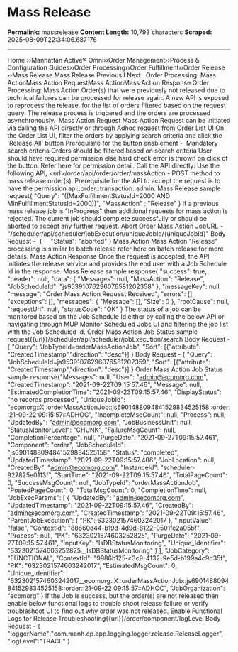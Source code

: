# Mass Release

**Permalink:** massrelease
**Content Length:** 10,793 characters
**Scraped:** 2025-08-09T22:34:06.687176

---

Home &rsaquo;&rsaquo;Manhattan Active® Omni&rsaquo;&rsaquo;Order Management&rsaquo;&rsaquo;Process & Configuration Guides&rsaquo;&rsaquo;Order Processing&rsaquo;&rsaquo;Order Fulfillment&rsaquo;&rsaquo;Order Release ››Mass Release Mass Release Previous&nbsp;I&nbsp;Next &nbsp; Order Processing: Mass ActionMass Action RequestMass ActionMass Action Response Order Processing: Mass Action Order(s) that were previously not released due to technical failures&nbsp;can be processed for release again. A new API is exposed to reprocess the release, for the list of orders filtered based on the request query. The release process is triggered and the orders are processed asynchronously.&nbsp; Mass Action Request Mass Action Request can be initiated via calling the API directly&nbsp;or through Adhoc request from&nbsp;Order List UI On the&nbsp;Order List UI, filter the orders by applying search criteria&nbsp;and click the &#39;Release All&#39; button Prerequisite for the button enablement -&nbsp; Mandatory search criteria Orders should be filtered based on search criteria User should have required permission else hard check error is thrown on click of the button. Refer&nbsp;here&nbsp;for permission detail. Call the API directly: Use the following API, &lt;url&gt;/order/api/order/order/massAction - POST method to mass release order(s).&nbsp;Prerequisite for the API to accept the request is to have the permission api::order::transaction::admin. Mass Release sample request{ &quot;Query&quot;:&nbsp;&quot;((MaxFulfillmentStatusId=2000 AND MinFulfillmentStatusId=2000))&quot;, &quot;MassAction&quot;&nbsp;:&nbsp;&quot;Release&quot; } If a previous mass release job is &quot;InProgress&quot; then additional requests for&nbsp;mass action is rejected. The current job should complete successfully or should be aborted&nbsp;to accept any further request. Abort Order Mass Action JobURL - &quot;/scheduler/api/scheduler/jobExecution/uniqueJobId/{uniqueJobId}&quot; Body Request -&nbsp; { &nbsp; &nbsp; &quot;Status&quot;: &quot;aborted&quot; } Mass Action Mass Action &quot;Release&quot; processing is similar to batch release refer&nbsp;here on batch release&nbsp;for more details. Mass Action Response Once the request is accepted, the API initiates the release service and provides the end user with a Job Schedule Id in the response. Mass Release sample response{ &quot;success&quot;:&nbsp;true, &quot;header&quot;:&nbsp;null, &quot;data&quot;: { &quot;Messages&quot;:&nbsp;null, &quot;MassAction&quot;:&nbsp;&quot;Release&quot;, &quot;JobScheduleId&quot;:&nbsp;&quot;js95391076296076581202358&quot; }, &quot;messageKey&quot;:&nbsp;null, &quot;message&quot;:&nbsp;&quot;Order Mass Action Request Received&quot;, &quot;errors&quot;: [], &quot;exceptions&quot;: [], &quot;messages&quot;: { &quot;Message&quot;: [], &quot;Size&quot;:&nbsp;0 }, &quot;rootCause&quot;:&nbsp;null, &quot;requestUri&quot;:&nbsp;null, &quot;statusCode&quot;:&nbsp;&quot;OK&quot; } The status of a job can be monitored based on the Job Schedule Id either by calling the below API or navigating through MUP Monitor Scheduled Jobs UI and filtering the job list with the Job Scheduled Id. Order Mass Action Job Status sample request{{url}}/scheduler/api/scheduler/jobExecution/search Body Request - { &quot;Query&quot;: &quot;JobTypeId=orderMassActionJob&quot;, &quot;Sort&quot;: [{&quot;attribute&quot;: &quot;CreatedTimestamp&quot;,&quot;direction&quot;: &quot;desc&quot;}] } Body Request - { &quot;Query&quot;: &quot;JobScheduleId=js95391076296076581202359&quot;, &quot;Sort&quot;: [{&quot;attribute&quot;: &quot;CreatedTimestamp&quot;,&quot;direction&quot;: &quot;desc&quot;}] } Order Mass Action Job Status sample response{&quot;Messages&quot;: null, &quot;User&quot;: &quot;admin@ecomorg.com&quot;, &quot;CreatedTimestamp&quot;: &quot;2021-09-22T09:15:57.46&quot;, &quot;Message&quot;: null, &quot;EstimatedCompletionTime&quot;: &quot;2021-09-23T09:15:57.46&quot;, &quot;DisplayStatus&quot;: &quot;no records processed&quot;, &quot;UniqueJobId&quot;: &quot;ecomorg::X::orderMassActionJob::js6901488094841529834525158::order::21-09-22 09:15:57::ADHOC&quot;, &quot;IncompleteMsgCount&quot;: null, &quot;Process&quot;: null, &quot;UpdatedBy&quot;: &quot;admin@ecomorg.com&quot;, &quot;JobBusinessUnit&quot;: null, &quot;StatusMonitorLevel&quot;: &quot;CHUNK&quot;, &quot;FailureMsgCount&quot;: null, &quot;CompletionPercentage&quot;: null, &quot;PurgeDate&quot;: &quot;2021-09-27T09:15:57.461&quot;, &quot;Component&quot;: &quot;order&quot;, &quot;JobScheduleId&quot;: &quot;js6901488094841529834525158&quot;, &quot;Status&quot;: &quot;completed&quot;, &quot;UpdatedTimestamp&quot;: &quot;2021-09-22T09:15:57.486&quot;, &quot;JobLocation&quot;: null, &quot;CreatedBy&quot;: &quot;admin@ecomorg.com&quot;, &quot;InstanceId&quot;: &quot;scheduler-927825e0113f&quot;, &quot;StartTime&quot;: &quot;2021-09-22T09:15:57.46&quot;, &quot;TotalPageCount&quot;: 0, &quot;SuccessMsgCount&quot;: null, &quot;JobTypeId&quot;: &quot;orderMassActionJob&quot;, &quot;PostedPageCount&quot;: 0, &quot;TotalMsgCount&quot;: 0, &quot;CompletionTime&quot;: null, &quot;JobExecParams&quot;: [ { &quot;UpdatedBy&quot;: &quot;admin@ecomorg.com&quot;, &quot;UpdatedTimestamp&quot;: &quot;2021-09-22T09:15:57.46&quot;, &quot;CreatedBy&quot;: &quot;admin@ecomorg.com&quot;, &quot;CreatedTimestamp&quot;: &quot;2021-09-22T09:15:57.46&quot;, &quot;ParentJobExecution&quot;: { &quot;PK&quot;: 6323021574603242017 }, &quot;InputValue&quot;: &quot;false&quot;, &quot;ContextId&quot;: &quot;88660e44-b19d-4d9d-8122-0501fe2a05bf&quot;, &quot;Process&quot;: null, &quot;PK&quot;: &quot;6323021574603252825&quot;, &quot;PurgeDate&quot;: &quot;2021-09-27T09:15:57.461&quot;, &quot;InputKey&quot;: &quot;IsDBStatusMonitoring&quot;, &quot;Unique_Identifier&quot;: &quot;6323021574603252825__IsDBStatusMonitoring&quot; } ], &quot;JobCategory&quot;: &quot;FUNCTIONAL&quot;, &quot;ContextId&quot;: &quot;9986b125-c3c9-4132-9e5d-b199a4c9d35f&quot;, &quot;PK&quot;: &quot;6323021574603242017&quot;, &quot;EstimatedMsgCount&quot;: 0, &quot;Unique_Identifier&quot;: &quot;6323021574603242017__ecomorg::X::orderMassActionJob::js6901488094841529834525158::order::21-09-22 09:15:57::ADHOC&quot;, &quot;JobOrganization&quot;: &quot;ecomorg&quot; } If the Job is success, but the order(s) are not released then enable below functional logs to trouble shoot release failure or verify troubleshoot UI to find out why order was not released. Enable Functional Logs for Release Troubleshooting{{url}}/order/component/logLevel Body Request - { &quot;loggerName&quot;:&quot;com.manh.cp.app.logging.logger.release.ReleaseLogger&quot;, &quot;logLevel&quot;:&quot;TRACE&quot; }